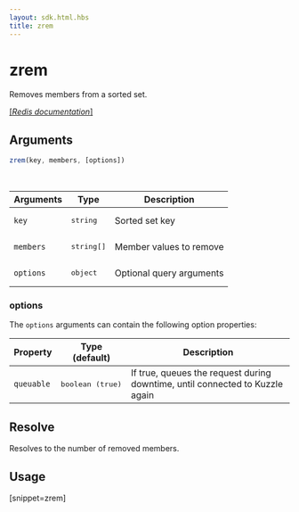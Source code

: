 ```yaml
---
layout: sdk.html.hbs
title: zrem
---
```


# zrem

Removes members from a sorted set.

[[_Redis documentation_]](https://redis.io/commands/zrem)

## Arguments

```js
zrem(key, members, [options])

```

<br/>

| Arguments    | Type    | Description |
|--------------|---------|-------------|
| `key` | <pre>string</pre> | Sorted set key |
| `members` | <pre>string[]</pre> | Member values to remove |
| ``options`` | <pre>object</pre> | Optional query arguments |

### options

The `options` arguments can contain the following option properties:

| Property   | Type (default)   | Description                       |
| ---------- | ------- | --------------------------------- |
| `queuable` | <pre>boolean (true)</pre> | If true, queues the request during downtime, until connected to Kuzzle again |

## Resolve

Resolves to the number of removed members.

## Usage

[snippet=zrem]
